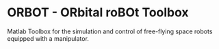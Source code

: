 # ORBOT - ORbital roBOt Toolbox
Matlab Toolbox for the simulation and control of free-flying space robots equipped with a 
manipulator.